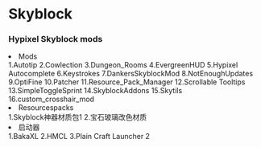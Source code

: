 # Skyblock
### Hypixel Skyblock mods
<li>Mods</li>
1.Autotip
2.Cowlection
3.Dungeon_Rooms
4.EvergreenHUD
5.Hypixel Autocomplete
6.Keystrokes
7.DankersSkyblockMod
8.NotEnoughUpdates
9.OptiFine
10.Patcher
11.Resource_Pack_Manager
12.Scrollable Tooltips
13.SimpleToggleSprint
14.SkyblockAddons
15.Skytils
16.custom_crosshair_mod
<li>Resourcespacks</li>
1.Skyblock神器材质包1
2.宝石玻璃改色材质
<li>启动器</li>
1.BakaXL
2.HMCL
3.Plain Craft Launcher 2
